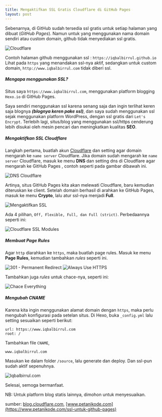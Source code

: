 ```yaml
---
title: Mengaktifkan SSL Gratis Cloudflare di GitHub Pages
layout: post
---
```


Sebenarnya, di GitHub sudah tersedia ssl gratis untuk setiap halaman yang dibuat (_GitHub Pages_). Namun untuk yang menggunakan nama domain sendiri atau custom domain, github tidak menyediakan ssl gratis.

![Cloudflare](https://gh.iqbal.id/blog/img/ssl-cloudflare.png)

Contoh halaman github menggunakan ssl : `https://iqbalbirrul.github.io`
Lihat pada `https` yang menandakan ssl-nya aktif, sedangkan untuk custom domain, `http://www.iqbalbirrul.com` tidak diberi ssl.

##### Mengapa menggunakan SSL?
Situs saya `https://www.iqbalbirrul.com`, menggunakan platform blogging `Hexo.io` di GitHub Pages.

Saya sendiri menggunakan ssl karena senang saja dan ingin terlihat keren saja blognya _**(blognya keren pake ssl)**_, dan saya sudah menggunakan ssl sejak menggunakan platform WordPress, dengan ssl gratis dari `Let's Encrypt`. Terlebih lagi, situs/blog yang menggunakan ssl/https cenderung lebih disukai oleh mesin pencari dan meningkatkan kualitas **SEO**.

##### Mengaktifkan SSL Cloudflare
Langkah pertama, buatlah akun [Cloudflare](https://cloudflare.com) dan setting agar domain mengarah ke `name server` Cloudflare.
Jika domain sudah mengarah ke `name server` Cloudflare, masuk ke menu **DNS** dan setting dns di Cloudflare agar mengarah ke GitHub Pages , contoh seperti pada gambar dibawah ini.

![DNS Cloudflare](https://gh.iqbal.id/blog/img/ssl-cloudflare-1.png)

Artinya, situs GitHub Pages kita akan melewati Cloudflare, baru kemudian diteruskan ke client.
Setelah domain berhasil di arahkan ke GitHub Pages, masuk ke menu **Crypto**, lalu atur ssl-nya menjadi **Full**.

![Mengaktifkan SSL](https://gh.iqbal.id/blog/img/ssl-cloudflare-2.png)

Ada 4 pilihan, `Off, Flexible, Full, dan Full (strict)`. Perbedaannya seperti ini:

![Cloudflare SSL Modules](https://gh.iqbal.id/blog/img/ssl-cloudflare-3.png)

##### Membuat Page Rules
Agar `http` diarahkan ke `https`, maka buatlah page rules. Masuk ke menu **Page Rules**, kemudian tambahkan _rules_ seperti ini.

![301 - Permanent Redirect](https://gh.iqbal.id/blog/img/ssl-cloudflare-4.png)
![Always Use HTTPS](https://gh.iqbal.id/blog/img/ssl-cloudflare-5.png)

Tambahkan juga _rules_ untuk chace-nya, seperti ini:

![Chace Everything](https://gh.iqbal.id/blog/img/ssl-cloudflare-6.png)

##### Mengubah CNAME
Karena kita ingin menggunakan alamat domain dengan `https`, maka perlu mengubah konfigurasi pada setelan situs.
Di Hexo, buka `_config.yml` lalu setting sesuaikan seperti berikut:

```
url: https://www.iqbalbirrul.com
root: /
```

Tambahkan file `CNAME`,

```
www.iqbalbirrul.com
```

Masukan ke dalam folder `/source`, lalu generate dan deploy. Dan ssl-pun sudah aktif sepenuhnya.

![Iqbalbirrul.com](https://gh.iqbal.id/blog/img/ssl-cloudflare-7.png)

Selesai, semoga bermanfaat.

NB: Untuk platform blog statis lainnya, dimohon untuk menyesuaikan.

sumber:
[blog.cloudflare.com](https://blog.cloudflare.com/secure-and-fast-github-pages-with-cloudflare/), [www.petanikode.com](https://www.petanikode.com/ssl-untuk-github-pages)
